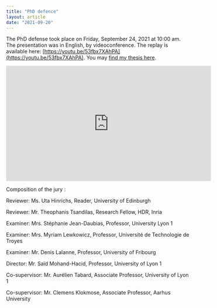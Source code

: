 ```yaml
---
title: "PhD defence"
layout: article
date: "2021-09-20"
---
```


The PhD defense took place on Friday, September 24, 2021 at 10:00 am. The presentation was in English, by videoconference. The replay is available here: [https://youtu.be/53fbx7XAhPA](https://youtu.be/53fbx7XAhPA). You may [find my thesis here](https://www.krlx.fr/files/AD_thesis_final.pdf).

<iframe width="560" height="315" src="https://www.youtube.com/embed/53fbx7XAhPA" title="YouTube video player" frameborder="0" allow="accelerometer; autoplay; clipboard-write; encrypted-media; gyroscope; picture-in-picture" allowfullscreen></iframe>

Composition of the jury :


Reviewer: Ms. Uta Hinrichs, Reader, University of Edinburgh

Reviewer: Mr. Theophanis Tsandilas, Research Fellow, HDR, Inria

Examiner: Mrs. Stéphanie Jean-Daubias, Professor, University Lyon 1

Examiner: Mrs. Myriam Lewkowicz, Professor, Université de Technologie de Troyes

Examiner: Mr. Denis Lalanne, Professor, University of Fribourg

Director: Mr. Saïd Mohand-Hacid, Professor, University of Lyon 1

Co-supervisor: Mr. Aurélien Tabard, Associate Professor, University of Lyon 1

Co-supervisor: Mr. Clemens Klokmose, Associate Professor, Aarhus University
